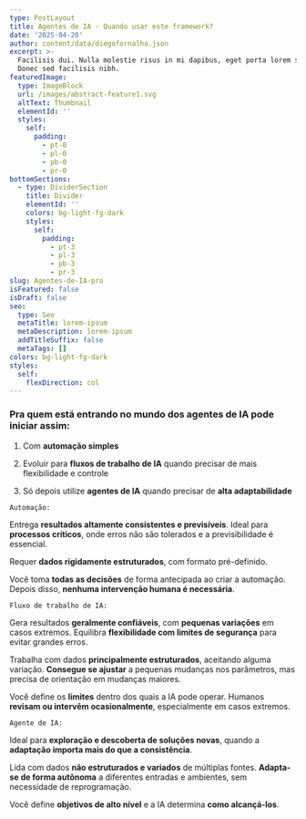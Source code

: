 ```yaml
---
type: PostLayout
title: Agentes de IA - Quando usar este framework?
date: '2025-04-20'
author: content/data/diegofornalha.json
excerpt: >-
  Facilisis dui. Nulla molestie risus in mi dapibus, eget porta lorem semper.
  Donec sed facilisis nibh.
featuredImage:
  type: ImageBlock
  url: /images/abstract-feature1.svg
  altText: Thumbnail
  elementId: ''
  styles:
    self:
      padding:
        - pt-0
        - pl-0
        - pb-0
        - pr-0
bottomSections:
  - type: DividerSection
    title: Divider
    elementId: ''
    colors: bg-light-fg-dark
    styles:
      self:
        padding:
          - pt-3
          - pl-3
          - pb-3
          - pr-3
slug: Agentes-de-IA-pro
isFeatured: false
isDraft: false
seo:
  type: Seo
  metaTitle: lorem-ipsum
  metaDescription: lorem-ipsum
  addTitleSuffix: false
  metaTags: []
colors: bg-light-fg-dark
styles:
  self:
    flexDirection: col
---
```

### Pra quem está entrando no mundo dos agentes de IA pode iniciar assim:

1.  Com **automação simples**

2.  Evoluir para **fluxos de trabalho de IA** quando precisar de mais flexibilidade e controle

3.  Só depois utilize **agentes de IA** quando precisar de **alta adaptabilidade**

```
Automação: 
```

Entrega **resultados altamente consistentes e previsíveis**. Ideal para **processos críticos**, onde erros não são tolerados e a previsibilidade é essencial.

Requer **dados rigidamente estruturados**, com formato pré-definido.

Você toma **todas as decisões** de forma antecipada ao criar a automação. Depois disso, **nenhuma intervenção humana é necessária**.

```
Fluxo de trabalho de IA: 
```

Gera resultados **geralmente confiáveis**, com **pequenas variações** em casos extremos. Equilibra **flexibilidade com limites de segurança** para evitar grandes erros.

Trabalha com dados **principalmente estruturados**, aceitando alguma variação. **Consegue se ajustar** a pequenas mudanças nos parâmetros, mas precisa de orientação em mudanças maiores.

Você define os **limites** dentro dos quais a IA pode operar. Humanos **revisam ou intervêm ocasionalmente**, especialmente em casos extremos.

```
Agente de IA: 
```

Ideal para **exploração e descoberta de soluções novas**, quando a **adaptação importa mais do que a consistência**.

Lida com dados **não estruturados e variados** de múltiplas fontes. **Adapta-se de forma autônoma** a diferentes entradas e ambientes, sem necessidade de reprogramação.

Você define **objetivos de alto nível** e a IA determina **como alcançá-los**.
